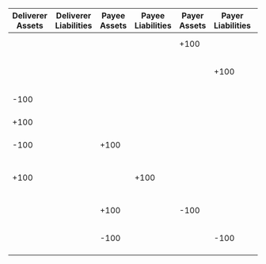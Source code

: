 | Deliverer Assets | Deliverer Liabilities | Payee Assets | Payee Liabilities | Payer Assets | Payer Liabilities | Taker Assets | Taker Liabilities | Description                     |
|------------------|-----------------------|--------------|-------------------|--------------|-------------------|--------------|-------------------|---------------------------------|
|                  |                       |              |                   | +100         |                   | -100         |                   | export of goods                 |
|                  |                       |              |                   |              | +100              | +100         |                   | taker opens foreign account     |
| -100             |                       |              |                   |              |                   | +100         |                   | payment in currency             |
| +100             |                       |              |                   |              |                   | -100         |                   | bill of exchange                |
| -100             |                       | +100         |                   |              |                   |              |                   | bill of exchange                |
| +100             |                       |              | +100              |              |                   |              |                   | deliverer opens foreign account |
|                  |                       | +100         |                   | -100         |                   |              |                   | payment in currency             |
|                  |                       | -100         |                   |              | -100              |              |                   | extinguish bill of exchange     |
